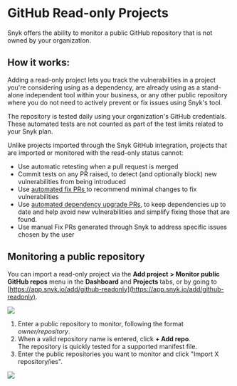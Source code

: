 # GitHub Read-only Projects

Snyk offers the ability to monitor a public GitHub repository that is not owned by your organization.

## How it works:

Adding a read-only project lets you track the vulnerabilities in a project you're considering using as a dependency, are already using as a stand-alone independent tool within your business, or any other public repository where you do not need to actively prevent or fix issues using Snyk's tool.

The repository is tested daily using your organization's GitHub credentials. These automated tests are not counted as part of the test limits related to your Snyk plan.

Unlike projects imported through the Snyk GitHub integration, projects that are imported or monitored with the read-only status cannot:

* Use automatic retesting when a pull request is merged
* Commit tests on any PR raised, to detect (and optionally block) new vulnerabilities from being introduced
* Use [automated fix PRs ](https://docs.snyk.io/products/snyk-open-source/open-source-basics/fix-pull-requests-for-new-vulnerabilities)to recommend minimal changes to fix vulnerabilities
* Use [automated dependency upgrade PRs](https://docs.snyk.io/products/snyk-open-source/dependency-management/upgrading-dependencies-with-automatic-prs), to keep dependencies up to date and help avoid new vulnerabilities and simplify fixing those that are found.
* Use manual Fix PRs generated through Snyk to address specific issues chosen by the user

## Monitoring a public repository

You can import a read-only project via the **Add project** **> Monitor public GitHub repos** menu in the **Dashboard** and **Projects** tabs, or by going to [https://app.snyk.io/add/github-readonly](https://app.snyk.io/add/github-readonly).

![](../../.gitbook/assets/screen\_shot\_2020-06-09\_at\_14.27.40.png)

1. Enter a public repository to monitor, following the format _owner/repository_.
2. When a valid repository name is entered, click **+ Add repo**.\
   The repository is quickly tested for a supported manifest file.
3. Enter the public repositories you want to monitor and click "Import X repository/ies".

![](<../../.gitbook/assets/github\_readonly\_steps 2 & 3\_18july2022.png>)
